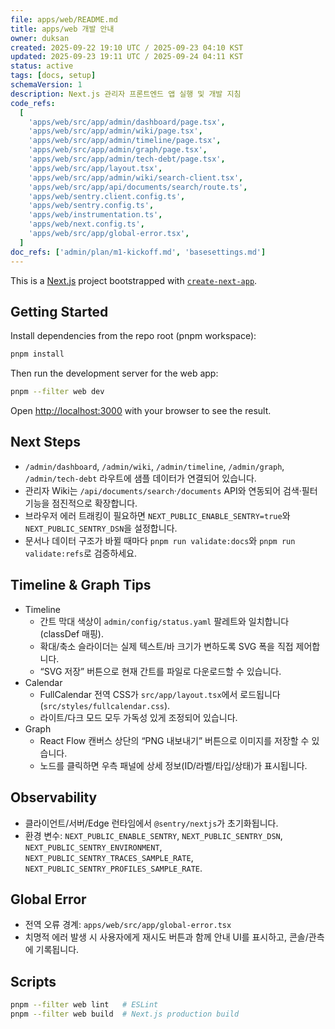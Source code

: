 ```yaml
---
file: apps/web/README.md
title: apps/web 개발 안내
owner: duksan
created: 2025-09-22 19:10 UTC / 2025-09-23 04:10 KST
updated: 2025-09-23 19:11 UTC / 2025-09-24 04:11 KST
status: active
tags: [docs, setup]
schemaVersion: 1
description: Next.js 관리자 프론트엔드 앱 실행 및 개발 지침
code_refs:
  [
    'apps/web/src/app/admin/dashboard/page.tsx',
    'apps/web/src/app/admin/wiki/page.tsx',
    'apps/web/src/app/admin/timeline/page.tsx',
    'apps/web/src/app/admin/graph/page.tsx',
    'apps/web/src/app/admin/tech-debt/page.tsx',
    'apps/web/src/app/layout.tsx',
    'apps/web/src/app/admin/wiki/search-client.tsx',
    'apps/web/src/app/api/documents/search/route.ts',
    'apps/web/sentry.client.config.ts',
    'apps/web/sentry.config.ts',
    'apps/web/instrumentation.ts',
    'apps/web/next.config.ts',
    'apps/web/src/app/global-error.tsx',
  ]
doc_refs: ['admin/plan/m1-kickoff.md', 'basesettings.md']
---
```


This is a [Next.js](https://nextjs.org) project bootstrapped with [`create-next-app`](https://nextjs.org/docs/app/api-reference/cli/create-next-app).

## Getting Started

Install dependencies from the repo root (pnpm workspace):

```bash
pnpm install
```

Then run the development server for the web app:

```bash
pnpm --filter web dev
```

Open [http://localhost:3000](http://localhost:3000) with your browser to see the result.

## Next Steps

- `/admin/dashboard`, `/admin/wiki`, `/admin/timeline`, `/admin/graph`, `/admin/tech-debt` 라우트에 샘플 데이터가 연결되어 있습니다.
- 관리자 Wiki는 `/api/documents/search`·`/documents` API와 연동되어 검색·필터 기능을 점진적으로 확장합니다.
- 브라우저 에러 트래킹이 필요하면 `NEXT_PUBLIC_ENABLE_SENTRY=true`와 `NEXT_PUBLIC_SENTRY_DSN`을 설정합니다.
- 문서나 데이터 구조가 바뀔 때마다 `pnpm run validate:docs`와 `pnpm run validate:refs`로 검증하세요.

## Timeline & Graph Tips

- Timeline
  - 간트 막대 색상이 `admin/config/status.yaml` 팔레트와 일치합니다(classDef 매핑).
  - 확대/축소 슬라이더는 실제 텍스트/바 크기가 변하도록 SVG 폭을 직접 제어합니다.
  - “SVG 저장” 버튼으로 현재 간트를 파일로 다운로드할 수 있습니다.
- Calendar
  - FullCalendar 전역 CSS가 `src/app/layout.tsx`에서 로드됩니다(`src/styles/fullcalendar.css`).
  - 라이트/다크 모드 모두 가독성 있게 조정되어 있습니다.
- Graph
  - React Flow 캔버스 상단의 “PNG 내보내기” 버튼으로 이미지를 저장할 수 있습니다.
  - 노드를 클릭하면 우측 패널에 상세 정보(ID/라벨/타입/상태)가 표시됩니다.

## Observability

- 클라이언트/서버/Edge 런타임에서 `@sentry/nextjs`가 초기화됩니다.
- 환경 변수: `NEXT_PUBLIC_ENABLE_SENTRY`, `NEXT_PUBLIC_SENTRY_DSN`, `NEXT_PUBLIC_SENTRY_ENVIRONMENT`, `NEXT_PUBLIC_SENTRY_TRACES_SAMPLE_RATE`, `NEXT_PUBLIC_SENTRY_PROFILES_SAMPLE_RATE`.

## Global Error

- 전역 오류 경계: `apps/web/src/app/global-error.tsx`
- 치명적 에러 발생 시 사용자에게 재시도 버튼과 함께 안내 UI를 표시하고, 콘솔/관측에 기록됩니다.

## Scripts

```bash
pnpm --filter web lint   # ESLint
pnpm --filter web build  # Next.js production build
```
